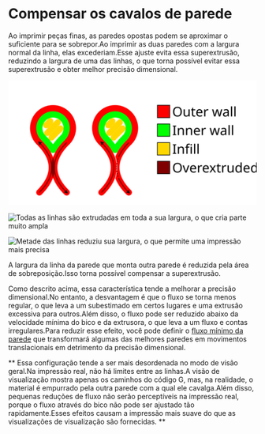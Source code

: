 Compensar os cavalos de parede
====
Ao imprimir peças finas, as paredes opostas podem se aproximar o suficiente para se sobrepor.Ao imprimir as duas paredes com a largura normal da linha, elas excederiam.Esse ajuste evita essa superextrusão, reduzindo a largura de uma das linhas, o que torna possível evitar essa superextrusão e obter melhor precisão dimensional.

![Onde a largura da linha é reduzida](../images/travel_compensate_overlapping_walls_enabled_schematic.svg)

![Todas as linhas são extrudadas em toda a sua largura, o que cria parte muito ampla](../../../articles/images/travel_compensate_overlapping_walls_enabled_disabled.png)

![Metade das linhas reduziu sua largura, o que permite uma impressão mais precisa](../../../articles/images/travel_compensate_overlapping_walls_enabled_enabled.png)

A largura da linha da parede que monta outra parede é reduzida pela área de sobreposição.Isso torna possível compensar a superextrusão.

Como descrito acima, essa característica tende a melhorar a precisão dimensional.No entanto, a desvantagem é que o fluxo se torna menos regular, o que leva a um subestimado em certos lugares e uma extrusão excessiva para outros.Além disso, o fluxo pode ser reduzido abaixo da velocidade mínima do bico e da extrusora, o que leva a um fluxo e contas irregulares.Para reduzir esse efeito, você pode definir o [fluxo mínimo da parede](Wall_min_flow.md) que transformará algumas das melhores paredes em movimentos translacionais em detrimento da precisão dimensional.

** Essa configuração tende a ser mais desordenada no modo de visão geral.Na impressão real, não há limites entre as linhas.A visão de visualização mostra apenas os caminhos do código G, mas, na realidade, o material é empurrado pela outra parede com a qual ele cavalga.Além disso, pequenas reduções de fluxo não serão perceptíveis na impressão real, porque o fluxo através do bico não pode ser ajustado tão rapidamente.Esses efeitos causam a impressão mais suave do que as visualizações de visualização são fornecidas. **

